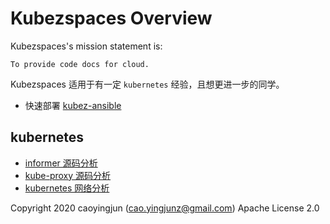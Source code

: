 # Kubezspaces Overview

Kubezspaces's mission statement is:

    To provide code docs for cloud.

Kubezspaces 适用于有一定 `kubernetes` 经验，且想更进一步的同学。
- 快速部署 [kubez-ansible](https://github.com/caoyingjunz/kubez-ansible)

## kubernetes
- [informer 源码分析](./docs/kubernetes/informer.md)
- [kube-proxy 源码分析](./docs/kubernetes/kube-proxy.md)
- [kubernetes 网络分析](./docs/kubernetes/kube-network.md)

Copyright 2020 caoyingjun (cao.yingjunz@gmail.com) Apache License 2.0
